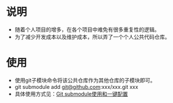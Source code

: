 # 说明
- 随着个人项目的增多，在各个项目中难免有很多重复性的逻辑。
- 为了减少开发成本以及维护成本，所以弄了一个个人公共代码仓库。

# 使用
- 使用git子模块命令将该公共仓库作为其他仓库的子模块即可。
- git submodule add git@github.com:xxx/xxx.git xxx
- 具体使用方式见：[Git submodule使用和一键配置](http://lamborghini1993.xyz/2018-12-05%20Git%20submodule%E4%BD%BF%E7%94%A8%E5%92%8C%E4%B8%80%E9%94%AE%E9%85%8D%E7%BD%AE/)

